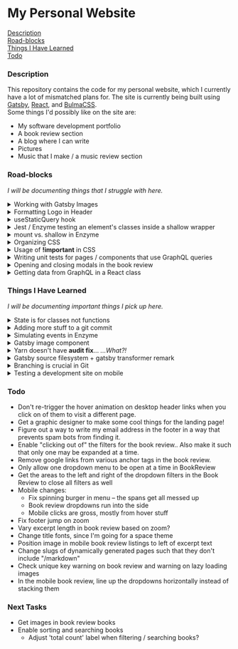 # My Personal Website

[Description](#description)\
[Road-blocks](#road-blocks)\
[Things I Have Learned](#things-i-have-learned)\
[Todo](#todo)

### Description

This repository contains the code for my personal website, which I currently have a lot of mismatched plans for. The site is currently being built using [Gatsby](https://www.gatsbyjs.org/), [React](https://reactjs.org/), and [BulmaCSS](https://bulma.io/).\
Some things I'd possibly like on the site are:

- My software development portfolio
- A book review section
- A blog where I can write
- Pictures
- Music that I make / a music review section

### Road-blocks

_I will be documenting things that I struggle with here._

<details><summary>Working with Gatsby Images</summary>
<p>
<a href="https://www.gatsbyjs.org/docs/working-with-images/">Gatsby images</a> are super nice, as there are a few plugins that combine to:
</p>

<ul>
  <li>Load optimal image sizes across different devices</li>
  <li>Hold image position while the page loads so images don't jump around as they come into existence</li>
  <li>"Blur up" the image or use a traced placeholder SVG to hold them image's place while the page loads</li>
  <li>and more!</li>
</ul>
<p>
I was struggling to get my first Gatsby image to work, as my GraphQL query wasn't picking up the file path I had defined. It turns out the issue was that using a relative path is actually way easier than I thought – I forgot that in <b>gatsby-config.js</b>, I had already set up a path to the <b>images</b> folder <a href="https://www.gatsbyjs.org/packages/gatsby-source-filesystem/">Gatsby Source Filesystem</a>:

```js
{
  "resolve": `gatsby-source-filesystem`,
  "options": {
    "name": `images`,
    "path": `${__dirname}/src/images`
  }
}
```

So, when defining a relative path, it is actually relative to <b>/src/images/</b>, not whatever file you are making the query from.

</p>
</details>

<details><summary>Formatting Logo in Header</summary>

<p>
Building a header component with Bulma is very easy, but since I used a Gatsby <b>&lt;Link /&gt;</b> and <b>&lt;Img /&gt;</b> for the main logo, it was being formatted in an unexpected way. I ended up removing <b>className="navbar-item"</b> from the link, which fixed the formatting. I may need to revisit later.
</p>
</details>

<details><summary>useStaticQuery hook</summary>

<p>
In <a href="#state-is-for-classes-not-functions">State is for classes not functions</a>, I described why I changed my header from a function to a class. Okay, so now that I had a class, <b>useStaticQuery</b> became an issue when I was trying to grab the logo image with graphql. You can only use a <a href="https://reactjs.org/docs/hooks-intro.html">hook</a> inside a function. The way I got around this is to create a new file, <b>image.js</b>, which was a function that utilized <b>useStaticQuery</b> and returned an <b>&lt;Img /&gt;</b>. This way, I was able to import this into <b>header.js</b>, a stateful class that wouldn't allow usage of the hook.
</p>
</details>

<details><summary>Jest / Enzyme testing an element's classes inside a shallow wrapper</summary>
<p>
This was super weird and frustrating. I was writing header tests and eventually got to the point where I wanted to make sure an <b>is-active</b> class was being added to a couple of things in the header when the burger icon was clicked, thus changing the state. I swear to god that the first time I wrote a test, nothing unexpected went down:

```js
it("has a dropdown toggle that rotates between a burger and an X upon state change", () => {
  const dropdownMenu = header.find("#mobileHeaderToggle");
  dropdownMenu.props().onClick();
  expect(dropdownMenu.hasClass("is-active")); // I could swear this worked at first!
});
```

But then, I wrote another test to do basically the same thing for the actual menu display and all of the sudden, I could not get the <b>is-active</b> class to show up anywhere for the life of me. After a long, frustrating time of tinkering, I realize that I could get it to work like this:

```js
it("has a dropdown toggle that rotates between a burger and an X upon state change", () => {
  const dropdownMenu = header.find("#mobileHeaderToggle");
  dropdownMenu.props().onClick();
  dropdownMenu = header.find("#mobileHeaderToggle"); // the added line
  expect(dropdownMenu.hasClass("is-active"));
});
```

This is obviously really hacky, and not what I wanted, but at least it made me realize that the element was not ever updating from its initialized form. Aha!–I thought... I just need to use <b>let</b> instead of <b>const</b>. That didn't work. Looking through some docs made me think that I needed to do a <b>header.update()</b> after <b>onClick</b> was called – That didn't work either. Very weird, and I eventually figured that it was best to just move on. I settled on doing this:

```js
const dropdownMenu = header.find("#mobileHeaderToggle");
dropdownMenu.props().onClick();
expect(header.exists(".is-active"));
```

to test both classes being added at once. This works because I'm not testing it through the dropdownMenu variable any longer. There are a lot of things that I fail to understand going on behind the scenes here. I will need some more experienced eyes to tell me where I was going wrong.

</p>
</details>

<details><summary>mount vs. shallow in Enzyme</summary>
<p>
Enzyme is a super helpful thing to have in addition to Jest. Pretty early on, I understood that calling <b>shallow(&lt;Component /&gt;)</b> will render the component, but not its child components. This made sense to me as something that's good for testing things in isolation. However, I ran into trouble when trying to write a test that makes sure link destinations are going to the right place in the header and footer nav menus.
</p>
<p>
I wanted to do this by checking the Gatsby Link's <b>to</b> prop and comparing it to the content between the tags. The link destinations are lowercase, separated by dashes, and include a forward slash (e.g. /link-destination); but the content would be a capitalized phrase (e.g. Link Destination). So, I processed the strings with these things in mind so that "Link Destination" would reduce to "linkdestination" and "/link-destination" would reduce to "linkdestination" as well. For the footer tests, I was reading the content between the <b>&lt;List&gt;</b> and <b>&lt;/List&gt;</b> by doing a <b>.find()</b> on the children of all <b>li</b> tags and then using a <b>forEach()</b> to get <b>.text()</b> of their children. This worked great, but when I went to do the same thing in <b>Header</b>, it was getting <b>/&lt;mockconstructor&gt;</b> for the content reading. At this point, I realized that I was doing a <b>mount</b> in the footer and a <b>shallow</b> in the header.
</p>
<p>
Okay, so I just need to mount the header in that specific test and then unmount it, right? Wrong. I couldn't mount it at all because of the graphql query in <b>&lt;HeaderLogo /&gt;</b>.

```sh
TypeError: Cannot read property 'fileName' of undefined

      16 |   `);
      17 |
    > 18 |   return <Img fixed={data.fileName.childImageSharp.fixed} alt="logo" />;
         |                           ^
      19 | };
```

I don't know really know what is all going on behind the scenes here, so I couldn't figure out how to write this particular test. You can read more about <b>mount</b> vs. <b>shallow</b> <a href="https://gist.github.com/fokusferit/e4558d384e4e9cab95d04e5f35d4f913">here</a>.

</p>
</details>

<details><summary>Organizing CSS</summary>
  <p>
    The overall way that I style my site is fine – in fact, I quite like it. I have a master <b>styles.scss</b> file in the <b>src/</b> directory which imports Bulma and does some other initial things. Then, I have a <b>styles/</b> directory within both the <b>components/</b> and <b>pages/</b> directories that can serve some additional Sass to whatever files necessary. However, within those files, things get really messy. I am not sure of any rhyme or reason to writing clean CSS. I need to do some reading on the subject. It's not that this has ever caused any real issues, but I can tell that if these files get much bigger, they will become extremely confusing. Should I list styles with respect to the order the site dictates? Maybe? But I can pretty easily ctrl+f to find what I need for now.. 
  </p>
</details>

<details><summary>Usage of <b>!important</b> in CSS</summary>
<p>
In a standard set of CSS files, you probably won't end up using <b>!important</b> very often. However, when using a CSS framework, it's a different story. I feel like I needed to put <b>!important</b> after just about every rule I was writing, or else it would get overwritten by something in Bulma. I wager that this can be avoided somehow, but I couldn't figure it out. The order that CSS files are imported indicates which rules will take precedence if there are instances of conflicting rules. However, rearranging my imports didn't seem to be doing the trick so I just ended up slapping an <b>!important</b> anywhere a rule wasn't going through.

<em>Update</em>: CSS files running into each other in general is an issue. Stuff that I write in <b>blog-post.scss</b> (for example) is affecting other files. The solution.. css modules! I found out that you can do this easily with Sass. Simply, <b>filename.module.scss</b>. In the next commit, I'll make all my scss files into modules and adjust from there. There will probably need to be some file restructuring.

<em>Another update</em>: Well, I started trying to convert to CSS modules, and it looks like that'd be a much larger task than I anticipated. It would take major restructuring to do this, and I'm not sure how I would go about styling pre-generated Bulma classes. I may revisit this later or just forget about it since this is a pretty small site.

</p>
</details>

<details><summary>Writing unit tests for pages / components that use GraphQL queries</summary>
<p>
Writing tests for components is pretty straightforward, especially since Enzyme allows for shallow rendering. However, in files that use a GraphQL query, I couldn't figure out how to test the code without getting something like <b>cannot read property of undefined</b> (e.g. on <b>data.allMarkdownRemark.edges.map</b>). I tried <b>shallow</b>, <b>mount</b>, and <b>render</b> and none of them did the trick. For now, there will be no tests for files that use GraphQL.
</p>
</details>

<details><summary>Opening and closing modals in the book review</summary>
<p>
This took <em>forever</em> but I am really pleased with the solution I ended up at. Basically, I had a <b>&lt;Modal /&gt;</b> that needed to

• open when a button was clicked in the Book Review

• close when the background of the <b>&lt;Modal /&gt;</b> or a button on it was clicked

I had a heck of a time trying to figure out how to set up state to do this properly. At first I thought that it made the most sense to keep an <b>isOpen</b> state in the <b>&lt;Modal /&gt;</b> itself, but I found that it is bad to try to control child component state from the parent component. Rather, I should be keeping the state in the parent component and using props to open / close the child component.

I got so lost and confused while doing this that I created a Stack Overflow account and asked <a href="https://stackoverflow.com/questions/57405151/how-do-i-control-the-state-of-this-child-component-upon-a-button-click-in-its-pa/57405242?noredirect=1#comment101326183_57405242">a question</a> about it. The solution ended up being <em>really</em> simple, and it made me appreciate how nice React is. I needed to:

• keep track of state in <b>Book Review</b>

• pass the <b>\_closeModal</b> function as a prop to <b>&lt;Modal /&gt;</b> so that stuff going on inside it (like a click registered on the background or 'x' button) can manipulate the state of <b>Book Review</b>

This helped me figure out how to configure my dropdown menus as well. It is easy to keep track of which one is open in the state in <b>Book Review</b> and pass the toggle function as a prop to each <b>&lt;Dropdown /&gt;</b>.

</p>
</details>

<details><summary>Getting data from GraphQL in a React class</summary>
<p>
I couldn't figure out how to pull data into the book review at first, because all the Gatsby docs use shorthand functions for components / pages that are used to demonstrate GraphQL.

I needed my book review to be a class because it needs to keep track of state. I couldn't figure out how to do the query to grab the book review content, but I had the sense that I needed to somehow utilize StaticQuery. My suspicions were confirmed when I stumbled upon <a href="https://spectrum.chat/gatsby-js/general/is-this-a-good-way-of-using-gatsby-v2s-staticquery-with-react-component-class~d9db7af2-f594-4199-9640-8756f39876d5">this post</a>. I still don't understand how it works, but hey, at least it works at all.

</p>
</details>

### Things I Have Learned

_I will be documenting important things I pick up here._

<details><summary id="state-is-for-classes-not-functions">State is for classes not functions</summary>

<p>
This was super obvious to me once I tried using state within a normal Gatsby React component, which I usually do like:

```js
const Example = () => {
  return (
    <div>
      <p>Hey I'm a component!
      <button>Click me!</button>
    </div>
  );
};
```

I tried writing a constructor for my header.js file in order to set up state in the usual way:

```js
const Header = () => {
  constructor(props) {
    super(props);

    this.state = {
      key: value
    };
  }
  ...
};
```

Whoops! A constructor is only for a class. Okay, so any time I need to use state, I also need to set up a component like this:

```js
class Header extends React {
  ...
};
```

</p>
</details>

<details><summary>Adding more stuff to a git commit</summary>

<p>
Let's say you write a nice commit message in Vim, but you forgot to mention one thing... simply run:

```sh
git commit --amend
```

and you'll be brought back to vim to add or change anything you need without making a brand new commit

</p>
</details>

<details><summary>Simulating events in Enzyme</summary>

<p>
Apparently using e.g. <b>button.simulate("click")</b> instead of <b>button.props().onClick()</b> is <a href="https://github.com/airbnb/enzyme/issues/1606">bad</a>.
</p>
</details>

<details><summary>Gatsby image component</summary>
<p>
It is indeed possible to create a component that takes care of the things needed to query and display Gatsby images (rather than having a separate query for every single image). <a href="https://www.freecodecamp.org/news/how-i-made-my-portfolio-website-blazing-fast-with-gatsby-82ccddc2f671/">This post</a> explained how this can be done using the <b>allFile</b> query. Once you have queried all the images, you can simply use <b>props</b> to select the right one. One improvement I'd like to make is to allow props to be passed to this component such that you may indicate whether you are requesting a <b>fluid</b> or <b>fixed</b> image (and if it is <b>fixed</b>, what size?). I'm not sure how (or if it's even possible) to pass props to a graphql query, which I think is what I'd need to do for this functionality. So, for now, <b>image.js</b> just returns a <b>fluid</b> image.
</p>
</details>

<details><summary>Yarn doesn't have <b>audit fix</b>... <em>...What?!</em></summary>
<p>
This is actually hugely inconvenient. Read more <a href="https://github.com/yarnpkg/yarn/issues/7075">here</a>. It seems like the yarn maintainer is stubborn and doesn't want to implement this, but in the meantime I'm freaking out about how to fix all of my vulnerable dependencies.
</p>
</details>

<details><summary>Gatsby source filesystem + gatsby transformer remark</summary>
<p>
It took forever for me to figure out why I couldn't query <b>allMarkdownRemark</b> from GraphQL Playground. I was getting a warning about the gatsby-transformer-remark plugin being behind the version of gatsby on my site, so I went down a rabbit hole of trying to update various parts of the gatsby package. I learned a bit about how all <em>that</em> works, but it still wasn't fixing the issue. Eventually, I realized that I needed to define a new gatsby-source-filesystem path in <b>gatsby-config.js</b> for the blog-posts directory I had just created.
</p>
</details>

<details><summary>Branching is crucial in Git</summary>
<p>
My typical workflow would involve me working on a part of the website that I wanted to tackle next until inevitably getting distracted by little bugs and changes that I notice need attention. I'd make small adjustments and then package all these little changes into the commit I was working on. This is really bad! I should have created branches for all of the website pages as well as each of the components. (I'll do that once I push this commit). Then, if I notice something wrong with the footer, for example, I'll swap to the footer branch and commit to it before eventually merging back with master.

Oh, also I need to commit more often. I tend to just commit when I feel like I've accomplished something, but that's not really the point.

</p>
</details>

<details><summary>Testing a development site on mobile</summary>
<p>
I thought it wouldn't be bad to hop on a localhost port if your iPhone is on the network as your computer (I was encouraged by <a href="https://stackoverflow.com/questions/3132105/how-do-you-access-a-website-running-on-localhost-from-iphone-browser">this thread</a>. Alas, I couldn't get it to work. But then I found this absolutely awesome solution in <a href="">this thread</a>.

```sh
gatsby develop -o -H $HOSTNAME -p 8000
```

I added this script to <b>package.json</b> because it is useful to have it in shorthand for testing on my phone.

</p>
</details>

### Todo

- Don't re-trigger the hover animation on desktop header links when you click on of them to visit a different page.
- Get a graphic designer to make some cool things for the landing page!
- Figure out a way to write my email address in the footer in a way that prevents spam bots from finding it.
- Enable "clicking out of" the filters for the book review.. Also make it such that only one may be expanded at a time.
- Remove google links from various anchor tags in the book review.
- Only allow one dropdown menu to be open at a time in BookReview
- Get the areas to the left and right of the dropdown filters in the Book Review to close all filters as well
- Mobile changes:
  - Fix spinning burger in menu – the spans get all messed up
  - Book review dropdowns run into the side
  - Mobile clicks are gross, mostly from hover stuff
- Fix footer jump on zoom
- Vary excerpt length in book review based on zoom?
- Change title fonts, since I'm going for a space theme
- Position image in mobile book review listings to left of excerpt text
- Change slugs of dynamically generated pages such that they don't include "/markdown"
- Check unique key warning on book review and warning on lazy loading images
- In the mobile book review, line up the dropdowns horizontally instead of stacking them

### Next Tasks

- Get images in book review books
- Enable sorting and searching books
  - Adjust 'total count' label when filtering / searching books?
